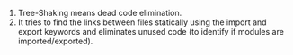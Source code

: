 1. Tree-Shaking means dead code elimination.
2. It tries to find the links between files statically using the import and export keywords and eliminates unused code (to identify if modules are imported/exported).